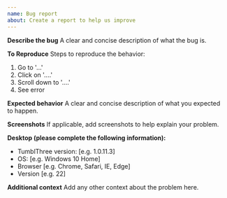 ```yaml
---
name: Bug report
about: Create a report to help us improve
---
```


**Describe the bug**
A clear and concise description of what the bug is.

**To Reproduce**
Steps to reproduce the behavior:
1. Go to '...'
2. Click on '....'
3. Scroll down to '....'
4. See error

**Expected behavior**
A clear and concise description of what you expected to happen.

**Screenshots**
If applicable, add screenshots to help explain your problem.

**Desktop (please complete the following information):**
 - TumblThree version: [e.g. 1.0.11.3]
 - OS: [e.g. Windows 10 Home]
 - Browser [e.g. Chrome, Safari, IE, Edge]
 - Version [e.g. 22]

**Additional context**
Add any other context about the problem here.
